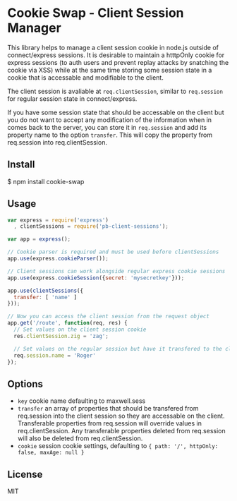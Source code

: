 Cookie Swap - Client Session Manager
===============================

This library helps to manage a client session cookie in node.js outside of connect/express sessions. It is desirable to maintain a htttpOnly cookie for express sessions (to auth users and prevent replay attacks by snatching the cookie via XSS) while at the same time storing some session state in a cookie that is accessable and modifiable to the client. 

The client session is avaliable at `req.clientSession`, similar to `req.session` for regular session state in connect/express. 

If you have some session state that should be accessable on the client but you do not want to accept any modification of the information when in comes back to the server, you can store it in `req.session` and add its property name to the option `transfer`. This will copy the property from req.session into req.clientSession.

Install
-------

   $ npm install cookie-swap

Usage
-----

``` js
var express = require('express')
  , clientSessions = require('pb-client-sessions');

var app = express();

// Cookie parser is required and must be used before clientSessions
app.use(express.cookieParser());

// Client sessions can work alongside regular express cookie sessions
app.use(express.cookieSession({secret: 'mysecretkey'}));

app.use(clientSessions({
  transfer: [ 'name' ]
}));

// Now you can access the client session from the request object
app.get('/route', function(req, res) {
  // Set values on the client session cookie
  res.clientSession.zig = 'zag';

  // Set values on the regular session but have it transfered to the client session
  req.session.name = 'Roger'
});
```

Options
-------

* `key` cookie name defaulting to maxwell.sess
* `transfer` an array of properties that should be transfered from req.session into the client session so they are accessable on the client. Transferable properties from req.session will override values in req.clientSession. Any transferable properties deleted from req.session will also be deleted from req.clientSession.
* `cookie` session cookie settings, defaulting to `{ path: '/', httpOnly: false, maxAge: null }`

License
-------

  MIT